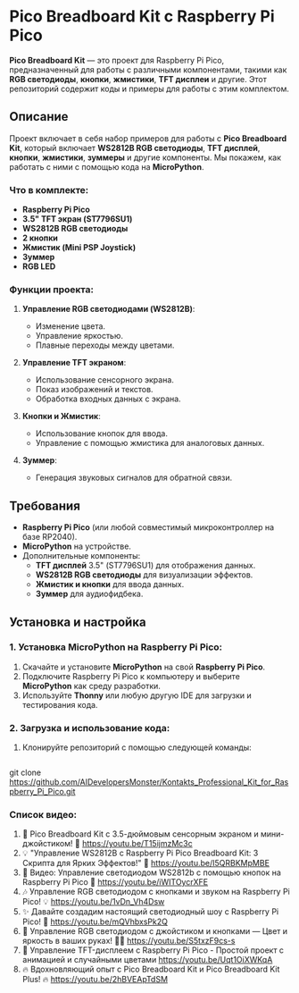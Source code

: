 # **Pico Breadboard Kit с Raspberry Pi Pico**


**Pico Breadboard Kit** — это проект для Raspberry Pi Pico, предназначенный для работы с различными компонентами, такими как **RGB светодиоды**, **кнопки**, **жмистики**, **TFT дисплеи** и другие. Этот репозиторий содержит коды и примеры для работы с этим комплектом.

## **Описание**
Проект включает в себя набор примеров для работы с **Pico Breadboard Kit**, который включает **WS2812B RGB светодиоды**, **TFT дисплей**, **кнопки**, **жмистики**, **зуммеры** и другие компоненты. Мы покажем, как работать с ними с помощью кода на **MicroPython**.

### **Что в комплекте:**
- **Raspberry Pi Pico**
- **3.5" TFT экран (ST7796SU1)**
- **WS2812B RGB светодиоды**
- **2 кнопки**
- **Жмистик (Mini PSP Joystick)**
- **Зуммер**
- **RGB LED**
  
### **Функции проекта:**
1. **Управление RGB светодиодами (WS2812B)**: 
   - Изменение цвета.
   - Управление яркостью.
   - Плавные переходы между цветами.
   
2. **Управление TFT экраном**:
   - Использование сенсорного экрана.
   - Показ изображений и текстов.
   - Обработка входных данных с экрана.

3. **Кнопки и Жмистик**:
   - Использование кнопок для ввода.
   - Управление с помощью жмистика для аналоговых данных.

4. **Зуммер**:
   - Генерация звуковых сигналов для обратной связи.

## **Требования**
- **Raspberry Pi Pico** (или любой совместимый микроконтроллер на базе RP2040).
- **MicroPython** на устройстве.
- Дополнительные компоненты:
  - **TFT дисплей** 3.5" (ST7796SU1) для отображения данных.
  - **WS2812B RGB светодиоды** для визуализации эффектов.
  - **Жмистик и кнопки** для ввода данных.
  - **Зуммер** для аудиофидбека.

## **Установка и настройка**

### 1. Установка MicroPython на Raspberry Pi Pico:
1. Скачайте и установите **MicroPython** на свой **Raspberry Pi Pico**.
2. Подключите Raspberry Pi Pico к компьютеру и выберите **MicroPython** как среду разработки.
3. Используйте **Thonny** или любую другую IDE для загрузки и тестирования кода.

### 2. Загрузка и использование кода:
1. Клонируйте репозиторий с помощью следующей команды:
   ```bash
 git clone https://github.com/AIDevelopersMonster/Kontakts_Professional_Kit_for_Raspberry_Pi_Pico.git


### Список видео:

01. 📱 Pico Breadboard Kit с 3.5-дюймовым сенсорным экраном и мини-джойстиком! 🚀 https://youtu.be/T15ijmzMc3c
02. 💡 "Управление WS2812B с Raspberry Pi Pico Breadboard Kit: 3 Скрипта для Ярких Эффектов!" 🌈 https://youtu.be/I5QRBKMpMBE
03. 🎨 Видео: Управление светодиодом WS2812b с помощью кнопок на Raspberry Pi Pico 🌈 https://youtu.be/iWITOycrXFE 
04. 🎶 Управление RGB светодиодом с кнопками и звуком на Raspberry Pi Pico! 💡 https://youtu.be/1vDn_Vh4Dsw
05. ✨ Давайте создадим настоящий светодиодный шоу с Raspberry Pi Pico! 🌈 https://youtu.be/mQVhbxsPk2Q
06. 🎨 Управление RGB светодиодом с джойстиком и кнопками — Цвет и яркость в ваших руках! 🌈✨ https://youtu.be/S5txzF9cs-s
07. 🎥 Управление TFT-дисплеем с Raspberry Pi Pico - Простой проект с анимацией и случайными цветами https://youtu.be/Uqt1OiXWKqA
08. 🔥 Вдохновляющий опыт с Pico Breadboard Kit и Pico Breadboard Kit Plus! 🔥 https://youtu.be/2hBVEApTdSM
